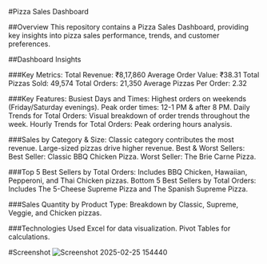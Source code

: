  #Pizza Sales Dashboard
 
##Overview
This repository contains a Pizza Sales Dashboard, providing key insights into pizza sales performance, trends, and customer preferences.

##Dashboard Insights

###Key Metrics:
Total Revenue: ₹8,17,860
Average Order Value: ₹38.31
Total Pizzas Sold: 49,574
Total Orders: 21,350
Average Pizzas Per Order: 2.32

###Key Features:
Busiest Days and Times:
Highest orders on weekends (Friday/Saturday evenings).
Peak order times: 12-1 PM & after 8 PM.
Daily Trends for Total Orders:
Visual breakdown of order trends throughout the week.
Hourly Trends for Total Orders:
Peak ordering hours analysis.

###Sales by Category & Size:
Classic category contributes the most revenue.
Large-sized pizzas drive higher revenue.
Best & Worst Sellers:
Best Seller: Classic BBQ Chicken Pizza.
Worst Seller: The Brie Carne Pizza.

###Top 5 Best Sellers by Total Orders:
Includes BBQ Chicken, Hawaiian, Pepperoni, and Thai Chicken pizzas.
Bottom 5 Best Sellers by Total Orders:
Includes The 5-Cheese Supreme Pizza and The Spanish Supreme Pizza.

###Sales Quantity by Product Type:
Breakdown by Classic, Supreme, Veggie, and Chicken pizzas.


###Technologies Used
Excel for data visualization.
Pivot Tables for calculations.

#Screenshot
![Screenshot 2025-02-25 154440](https://github.com/user-attachments/assets/427f04b9-f5f7-4dca-af0b-ddfa2f2eaf13)



